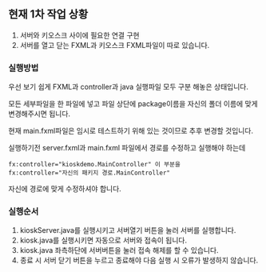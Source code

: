 ## 현재 1차 작업 상황

1. 서버와 키오스크 사이에 필요한 연결 구현
2. 서버를 열고 닫는 FXML과 키오스크 FXML파일이 따로 있습니다.

### 실행방법

우선 보기 쉽게 FXML과 controller과 java 실행파일 모두 구분 해놓은 상태입니다.

모든 세부파일을 한 파일에 넣고 파일 상단에 package이름을 자신의 폴더 이름에 맞게 변경해주시면 됩니다.

현재 main.fxml파일은 임시로 테스트하기 위해 있는 것이므로 추후 변경할 것입니다.

실행하기전 server.fxml과 main.fxml 파일에서 경로를 수정하고 실행해야 하는데

    fx:controller="kioskdemo.MainController" 이 부분을
    fx:controller="자신의 패키지 경로.MainController"

자신에 경로에 맞게 수정하셔야 합니다.

### 실행순서

1. kioskServer.java를 실행시키고 서버열기 버튼을 눌러 서버를 실행합니다.
2. kiosk.java를 실행시키면 자동으로 서버와 접속이 됩니다.
3. kiosk.java 좌측하단에 서버버튼을 눌러 접속 해제를 할 수 있습니다.
4. 종료 시 서버 닫기 버튼을 누르고 종료해야 다음 실행 시 오류가 발생하지 않습니다.
